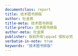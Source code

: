 ```yaml
---
documentclass: report
title: 技术图书排版
author: 杜金房
title-meta: 技术图书排版
title-prefix: 技术图书排版
author-meta: 杜金房
publisher: 版权所有\qquad 侵权必究
verbatim-in-note: true
keywords: "技术图书排版"
---
```


